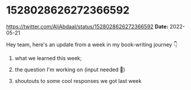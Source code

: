 # 1528028626272366592
https://twitter.com/AliAbdaal/status/1528028626272366592
**Date:** 2022-05-21

Hey team, here's an update from a week in my book-writing journey 👇

1.  what we learned this week;

2. the question I'm working on (input needed 🙏)

3. shoutouts to some cool responses we got last week
